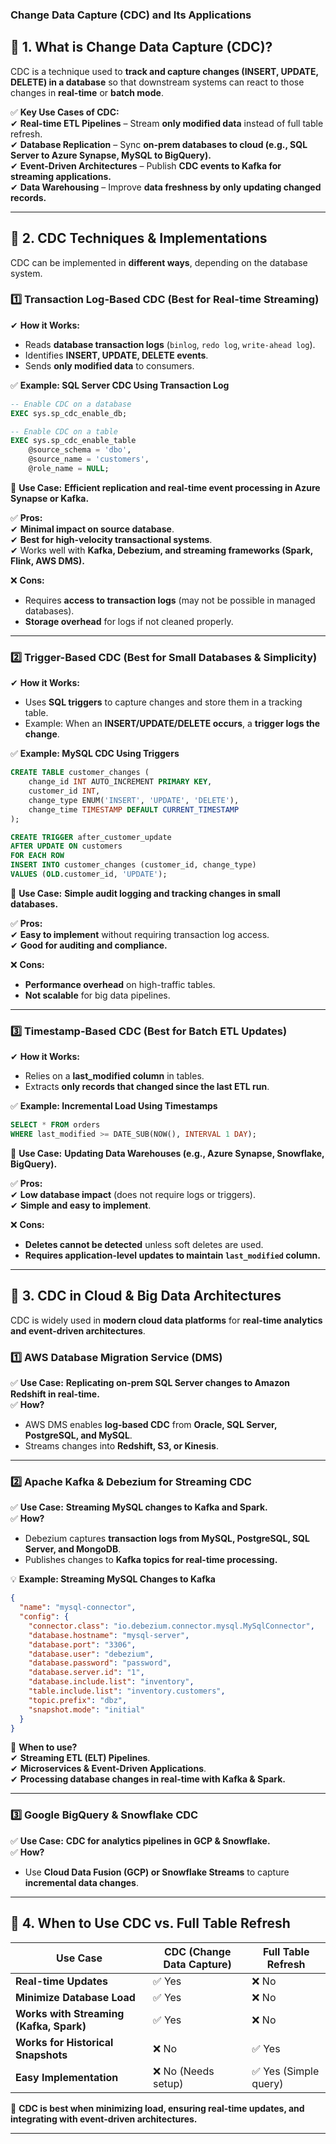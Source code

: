 ### **Change Data Capture (CDC) and Its Applications**  

## **🔹 1. What is Change Data Capture (CDC)?**
CDC is a technique used to **track and capture changes (INSERT, UPDATE, DELETE) in a database** so that downstream systems can react to those changes in **real-time** or **batch mode**.

✅ **Key Use Cases of CDC:**  
✔ **Real-time ETL Pipelines** – Stream **only modified data** instead of full table refresh.  
✔ **Database Replication** – Sync **on-prem databases to cloud (e.g., SQL Server to Azure Synapse, MySQL to BigQuery).**  
✔ **Event-Driven Architectures** – Publish **CDC events to Kafka for streaming applications.**  
✔ **Data Warehousing** – Improve **data freshness by only updating changed records.**  

---

## **🔹 2. CDC Techniques & Implementations**
CDC can be implemented in **different ways**, depending on the database system.

### **1️⃣ Transaction Log-Based CDC (Best for Real-time Streaming)**
✔ **How it Works:**  
- Reads **database transaction logs** (`binlog`, `redo log`, `write-ahead log`).
- Identifies **INSERT, UPDATE, DELETE events**.
- Sends **only modified data** to consumers.

✅ **Example: SQL Server CDC Using Transaction Log**  
```sql
-- Enable CDC on a database
EXEC sys.sp_cdc_enable_db;

-- Enable CDC on a table
EXEC sys.sp_cdc_enable_table
    @source_schema = 'dbo',
    @source_name = 'customers',
    @role_name = NULL;
```
📌 **Use Case:** **Efficient replication and real-time event processing in Azure Synapse or Kafka.**  

✅ **Pros:**  
✔ **Minimal impact on source database**.  
✔ **Best for high-velocity transactional systems**.  
✔ Works well with **Kafka, Debezium, and streaming frameworks (Spark, Flink, AWS DMS).**  

❌ **Cons:**  
- Requires **access to transaction logs** (may not be possible in managed databases).  
- **Storage overhead** for logs if not cleaned properly.  

---

### **2️⃣ Trigger-Based CDC (Best for Small Databases & Simplicity)**
✔ **How it Works:**  
- Uses **SQL triggers** to capture changes and store them in a tracking table.  
- Example: When an **INSERT/UPDATE/DELETE occurs**, a **trigger logs the change**.

✅ **Example: MySQL CDC Using Triggers**  
```sql
CREATE TABLE customer_changes (
    change_id INT AUTO_INCREMENT PRIMARY KEY,
    customer_id INT,
    change_type ENUM('INSERT', 'UPDATE', 'DELETE'),
    change_time TIMESTAMP DEFAULT CURRENT_TIMESTAMP
);

CREATE TRIGGER after_customer_update
AFTER UPDATE ON customers
FOR EACH ROW
INSERT INTO customer_changes (customer_id, change_type) 
VALUES (OLD.customer_id, 'UPDATE');
```
📌 **Use Case:** **Simple audit logging and tracking changes in small databases.**  

✅ **Pros:**  
✔ **Easy to implement** without requiring transaction log access.  
✔ **Good for auditing and compliance.**  

❌ **Cons:**  
- **Performance overhead** on high-traffic tables.  
- **Not scalable** for big data pipelines.  

---

### **3️⃣ Timestamp-Based CDC (Best for Batch ETL Updates)**
✔ **How it Works:**  
- Relies on a **last_modified column** in tables.  
- Extracts **only records that changed since the last ETL run**.

✅ **Example: Incremental Load Using Timestamps**  
```sql
SELECT * FROM orders
WHERE last_modified >= DATE_SUB(NOW(), INTERVAL 1 DAY);
```
📌 **Use Case:** **Updating Data Warehouses (e.g., Azure Synapse, Snowflake, BigQuery).**  

✅ **Pros:**  
✔ **Low database impact** (does not require logs or triggers).  
✔ **Simple and easy to implement**.  

❌ **Cons:**  
- **Deletes cannot be detected** unless soft deletes are used.  
- **Requires application-level updates to maintain `last_modified` column.**  

---

## **🔹 3. CDC in Cloud & Big Data Architectures**
CDC is widely used in **modern cloud data platforms** for **real-time analytics and event-driven architectures**.

### **1️⃣ AWS Database Migration Service (DMS)**
✅ **Use Case:** **Replicating on-prem SQL Server changes to Amazon Redshift in real-time.**  
✅ **How?**  
- AWS DMS enables **log-based CDC** from **Oracle, SQL Server, PostgreSQL, and MySQL**.  
- Streams changes into **Redshift, S3, or Kinesis**.

---

### **2️⃣ Apache Kafka & Debezium for Streaming CDC**
✅ **Use Case:** **Streaming MySQL changes to Kafka and Spark.**  
✅ **How?**  
- Debezium captures **transaction logs from MySQL, PostgreSQL, SQL Server, and MongoDB**.  
- Publishes changes to **Kafka topics for real-time processing.**  

💡 **Example: Streaming MySQL Changes to Kafka**
```json
{
  "name": "mysql-connector",
  "config": {
    "connector.class": "io.debezium.connector.mysql.MySqlConnector",
    "database.hostname": "mysql-server",
    "database.port": "3306",
    "database.user": "debezium",
    "database.password": "password",
    "database.server.id": "1",
    "database.include.list": "inventory",
    "table.include.list": "inventory.customers",
    "topic.prefix": "dbz",
    "snapshot.mode": "initial"
  }
}
```
📌 **When to use?**  
✔ **Streaming ETL (ELT) Pipelines**.  
✔ **Microservices & Event-Driven Applications**.  
✔ **Processing database changes in real-time with Kafka & Spark.**  

---

### **3️⃣ Google BigQuery & Snowflake CDC**
✅ **Use Case:** **CDC for analytics pipelines in GCP & Snowflake.**  
✅ **How?**  
- Use **Cloud Data Fusion (GCP) or Snowflake Streams** to capture **incremental data changes**.  

---

## **🔹 4. When to Use CDC vs. Full Table Refresh**
| **Use Case** | **CDC (Change Data Capture)** | **Full Table Refresh** |
|-------------|---------------------|---------------------|
| **Real-time Updates** | ✅ Yes | ❌ No |
| **Minimize Database Load** | ✅ Yes | ❌ No |
| **Works with Streaming (Kafka, Spark)** | ✅ Yes | ❌ No |
| **Works for Historical Snapshots** | ❌ No | ✅ Yes |
| **Easy Implementation** | ❌ No (Needs setup) | ✅ Yes (Simple query) |

📌 **CDC is best when minimizing load, ensuring real-time updates, and integrating with event-driven architectures.**  

---